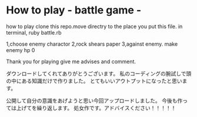 # How to play - battle game -
how to play
clone this repo.move directry to the place you put this file.
in terminal, ruby battle.rb

1,choose enemy charactor
2,rock shears paper
3,against enemy. make enemy hp 0

Thank you for playing
give me advises and comment.

ダウンロードしてくれてありがとうございます。
私のコーディングの腕試しで頭の中にある知識だけで作りました。
とてもいいアウトプットになったと思います。

公開して自分の意識をあげようと思い今回アップロードしました。
今後も作っては上げてを繰り返します。
処女作です。アドバイスください！！！！！
